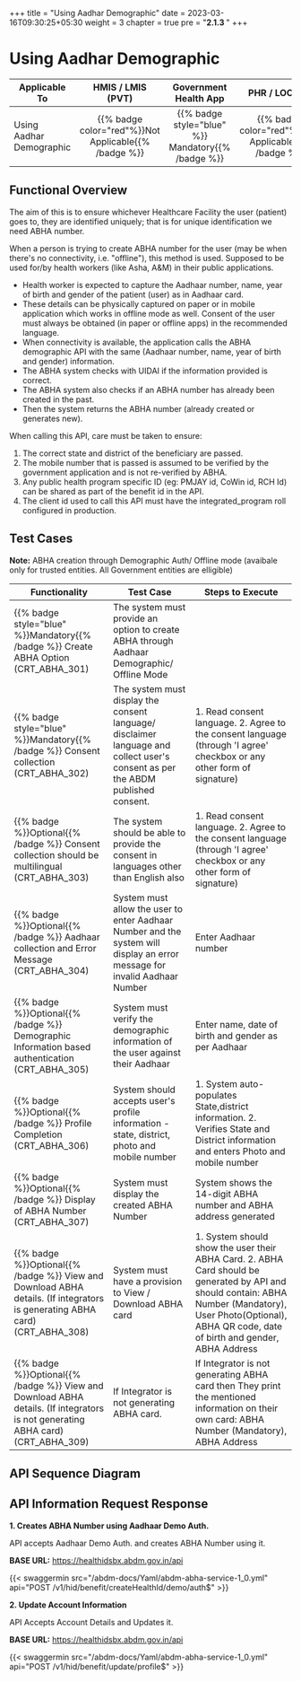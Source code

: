 +++
title = "Using Aadhar Demographic"
date = 2023-03-16T09:30:25+05:30
weight = 3
chapter = true
pre = "<b>2.1.3 </b>"
+++

# Using Aadhar Demographic
|  Applicable To                             |   HMIS / LMIS (PVT)  |   Government Health App  |     PHR / LOCKER    |
|-------------------------------|:----------------------:|:--------------------:|:-------------------:|
|   Using Aadhar Demographic                      |  {{% badge color="red"%}}Not Applicable{{% /badge %}}       |  {{% badge style="blue" %}} Mandatory{{% /badge %}}        |  {{% badge color="red"%}}Not Applicable{{% /badge %}}     |


## Functional Overview

The aim of this is to ensure whichever Healthcare Facility the user (patient) goes to, they are identified uniquely; that is for unique identification we need ABHA number.

When a person is trying to create ABHA number for the user (may be when there's no connectivity, i.e. "offline"), this method is used.
Supposed to be used for/by health workers (like Asha, A&M) in their public applications.

- Health worker is expected to capture the Aadhaar number, name, year of birth and gender of the patient (user) as in Aadhaar card.
- These details can be physically captured on paper or in mobile application which works in offline mode as well. Consent of the user must always be obtained (in paper or offline apps) in the recommended language.
- When connectivity is available, the application calls the ABHA demographic API with the same (Aadhaar number, name, year of birth and gender) information.
- The ABHA system checks with UIDAI if the information provided is correct.
- The ABHA system also checks if an ABHA number has already been created in the past.
- Then the system returns the ABHA number (already created or generates new).

When calling this API, care must be taken to ensure:
1. The correct state and district of the beneficiary are passed.
2. The mobile number that is passed is assumed to be verified by the government application and is not re-verified by ABHA.
3. Any public health program specific ID (eg: PMJAY id, CoWin id, RCH Id) can be shared as part of the benefit id in the API.
4. The client id used to call this API must have the integrated_program roll configured in production.

## Test Cases

**Note:** ABHA creation through Demographic Auth/ Offline mode (avaibale only for trusted entities. All Government entities are  elligible)

|Functionality|Test Case|Steps to Execute|
| ----- | --- | ----- |
{{% badge style="blue" %}}Mandatory{{% /badge %}} Create ABHA Option (CRT_ABHA_301)|The system must provide an option to create ABHA through Aadhaar Demographic/ Offline Mode|
{{% badge style="blue" %}}Mandatory{{% /badge %}} Consent collection (CRT_ABHA_302)| The system must display the  consent language/ disclaimer language and collect user's consent as per the ABDM published  consent.|1. Read consent language. 2. Agree to the consent language (through 'I agree' checkbox or any other form of signature)|
{{% badge %}}Optional{{% /badge %}} Consent collection should be multilingual  (CRT_ABHA_303)|The system should be able to provide the consent in languages other than English also|1. Read consent language. 2. Agree to the consent language (through 'I agree' checkbox or any other form of signature)|
{{% badge %}}Optional{{% /badge %}} Aadhaar collection and Error Message (CRT_ABHA_304)|System must allow the user to enter Aadhaar Number and the system will display an error message for invalid Aadhaar Number|Enter Aadhaar number|
{{% badge %}}Optional{{% /badge %}} Demographic Information based authentication (CRT_ABHA_305)|System must verify the demographic information of the user against their Aadhaar|Enter name, date of birth and gender as per Aadhaar|
{{% badge %}}Optional{{% /badge %}} Profile Completion (CRT_ABHA_306)|System should accepts user's profile information - state, district, photo and mobile number|1. System auto-populates State,district information. 2. Verifies State and District information and enters Photo and mobile number|
{{% badge %}}Optional{{% /badge %}} Display of ABHA Number (CRT_ABHA_307)|System must display the created ABHA Number|System shows the 14-digit ABHA number and ABHA  address  generated|
{{% badge %}}Optional{{% /badge %}} View and Download ABHA details. (If integrators is generating ABHA card)  (CRT_ABHA_308)|System must have a provision to View / Download ABHA card |1. System should show the user their ABHA Card. 2. ABHA Card should be generated by API and should contain: ABHA Number (Mandatory), User Photo(Optional), ABHA QR code, date of birth and gender, ABHA Address|
{{% badge %}}Optional{{% /badge %}} View and Download ABHA details. (If integrators  is not  generating ABHA card)  (CRT_ABHA_309)| If Integrator is not generating ABHA card.|If Integrator is not generating ABHA card then They print the mentioned information on their own card: ABHA Number (Mandatory), ABHA Address|

## API Sequence Diagram



## API Information Request Response 

**1. Creates ABHA Number using Aadhaar Demo Auth.**

API accepts Aadhaar Demo Auth. and creates ABHA Number using it.

**BASE URL:** https://healthidsbx.abdm.gov.in/api

{{< swaggermin src="/abdm-docs/Yaml/abdm-abha-service-1_0.yml" api="POST /v1/hid/benefit/createHealthId/demo/auth$" >}}

**2. Update Account Information**

API Accepts Account Details and Updates it.

**BASE URL:** https://healthidsbx.abdm.gov.in/api

{{< swaggermin src="/abdm-docs/Yaml/abdm-abha-service-1_0.yml" api="POST /v1/hid/benefit/update/profile$" >}}



